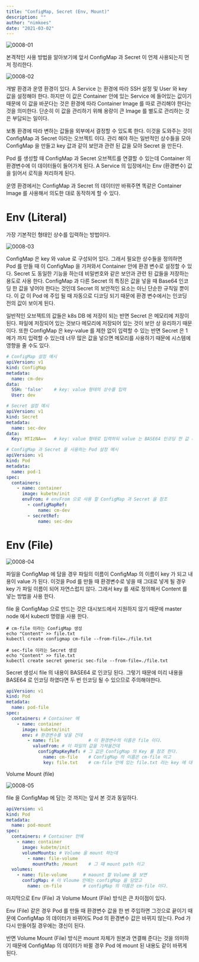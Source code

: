 ```yaml
---
title: "ConfigMap, Secret (Env, Mount)"
description: ""
author: "nimkoes"
date: "2021-03-02"
---
```


![0008-01](/tech-blog/resources/images/kubernetes/0008-01.png)

본격적인 사용 방법을 알아보기에 앞서 ConfigMap 과 Secret 이 언제 사용되는지 먼저 정리한다.

![0008-02](/tech-blog/resources/images/kubernetes/0008-02.png)

개발 환경과 운영 환경이 있다. A Service 는 환경에 따라 SSH 설정 및 User 와 key 값을 설정해야 한다. 하지만 이 값은 Container 안에 있는 Service 에 들어있는 값이기 때문에 이
값을 바꾼다는 것은 환경에 따라 Container Image 를 따로 관리해야 한다는 것을 의미한다. 단순히 이 값을 관리하기 위해 용량이 큰 Image 를 별도로 관리하는 것은 부담되는 일이다.

보통 환경에 따라 변하는 값들을 외부에서 결정할 수 있도록 한다. 이것을 도와주는 것이 ConfigMap 과 Secret 이라는 오브젝트 이다. 관리 해야 하는 일반적인 상수들을 모아 ConfigMap 을 만들고
key 값과 같이 보안과 관련 된 값을 모아 Secret 을 만든다.

Pod 를 생성할 때 ConfigMap 과 Secret 오브젝트를 연결할 수 있는데 Container 의 환경변수에 이 데이터들이 들어가게 된다. A Service 의 입장에서는 Env (환경변수) 값을 읽어서
로직을 처리하게 된다.

운영 환경에서는 ConfigMap 과 Secret 의 데이터만 바꿔주면 똑같은 Container Image 를 사용해서 의도한 대로 동작하게 할 수 있다.

# Env (Literal)

가장 기본적인 형태인 상수를 입력하는 방법이다.

![0008-03](/tech-blog/resources/images/kubernetes/0008-03.png)

ConfigMap 은 key 와 value 로 구성되어 있다. 그래서 필요한 상수들을 정의하면 Pod 를 만들 때 이 ConfigMap 을 가져와서 Container 안에 환경 변수로 설정할 수 있다. Secret
도 동일한 기능을 하는데 비밀번호와 같은 보안과 관련 된 값들을 저장하는 용도로 사용 한다. ConfigMap 과 다른 Secret 의 특징은 값을 넣을 때 Base64 인코딩 한 값을 넣어야 한다는 것인데
Secret 의 보안적인 요소는 아닌 단순한 규칙일 뿐이다. 이 값 이 Pod 에 주입 될 때 자동으로 디코딩 되기 때문에 환경 변수에서는 인코딩 전의 값이 보이게 된다.

일반적인 오브젝트의 값들은 k8s DB 에 저장이 되는 반면 Secret 은 메모리에 저장이 된다. 파일에 저장되어 있는 것보다 메모리에 저장되어 있는 것이 보안 상 유리하기 때문이다. 또한 ConfigMap 은
key-value 를 제한 없이 입력할 수 있는 반면 Secret 은 1 메가 까지 입력할 수 있는데 너무 많은 값을 넣으면 메모리를 사용하기 때문에 시스템에 영향을 줄 수도 있다.

```yml
# ConfigMap 설정 예시
apiVersion: v1
kind: ConfigMap
metadata:
  name: cm-dev
data:
  SSH: 'false'    # key: value 형태의 상수를 입력
  User: dev
```

```yml
# Secret 설정 예시
apiVersion: v1
kind: Secret
metadata:
  name: sec-dev
data:
  Key: MTIzNA==   # key: value 형태로 입력하되 value 는 BASE64 인코딩 한 값 사용
```

```yml
# ConfigMap 과 Secret 을 사용하는 Pod 설정 예시
apiVersion: v1
kind: Pod
metadata:
  name: pod-1
spec:
  containers:
    - name: container
      image: kubetm/init
      envFrom: # envFrom 으로 사용 할 ConfigMap 과 Secret 을 참조
        - configMapRef:
            name: cm-dev
        - secretRef:
            name: sec-dev
```

# Env (File)

![0008-04](/tech-blog/resources/images/kubernetes/0008-04.png)

파일을 ConfigMap 에 담을 경우 파일의 이름이 ConfigMap 의 이름이 key 가 되고 내용이 value 가 된다. 이것을 Pod 를 만들 때 환경변수로 넣을 때 그대로 넣게 될 경우 key 가 파일
이름이 되어 자연스럽지 않다. 그래서 key 를 새로 정의해서 Content 를 넣는 방법을 사용 한다.

file 을 ConfigMap 으로 만드는 것은 대시보드에서 지원하지 않기 때문에 master node 에서 kubectl 명령을 사용 한다.

```shell
# cm-file 이라는 ConfigMap 생성
echo "Content" >> file.txt
kubectl create configmap cm-file --from-file=./file.txt
```

```shell
# sec-file 이라는 Secret 생성
echo "Content" >> file.txt
kubectl create secret generic sec-file --from-file=./file.txt
```

Secret 생성시 file 의 내용이 BASE64 로 인코딩 된다. 그렇기 때문에 미리 내용을 BASE64 로 인코딩 하였다면 두 번 인코딩 될 수 있으므로 주의해야한다.

```yml
apiVersion: v1
kind: Pod
metadata:
  name: pod-file
spec:
  containers: # Container 에
    - name: container
      image: kubetm/init
      env: # 환경변수를 넣을 건데
        - name: file           # 이 환경변수의 이름은 file 이다.
          valueFrom: # 이 파일의 값을 가져올건데
            configMapKeyRef: # 그 값은 ConfigMap 의 Key 를 참조 한다.
              name: cm-file    # ConfigMap 의 이름은 cm-file 이고
              key: file.txt    # cm-file 안에 있는 file.txt 라는 key 에 대한 value 입력
```

Volume Mount (file)

![0008-05](/tech-blog/resources/images/kubernetes/0008-05.png)

file 을 ConfigMap 에 담는 것 까지는 앞서 본 것과 동일하다.

```yml
apiVersion: v1
kind: Pod
metadata:
  name: pod-mount
spec:
  containers: # Container 안에
    - name: container
      image: kubetm/init
      volumeMounts: # Volume 을 mount 하는데
        - name: file-volume
          mountPath: /mount    # 그 때 mount path 이고
  volumes:
    - name: file-volume      # maount 할 Volume 을 보면
      configMap: # 이 Vloume 안에는 configMap 을 담았고
        name: cm-file        # configMap 의 이름은 cm-file 이다.
```

마지막으로 Env (File) 과 Volume Mount (File) 방식은 큰 차이점이 있다.

Env (File) 같은 경우 Pod 를 만들 때 환경변수 값을 한 번 주입하면 그것으로 끝이기 때문에 ConfigMap 의 데이터가 바뀌어도 Pod 의 환경변수 값은 바뀌지 않는다. Pod 가 다시 만들어질
경우에는 갱신이 된다.

반면 Volume Mount (File) 방식은 mount 자체가 원본과 연결해 준다는 것을 의미하기 때문에 ConfigMap 의 데이터가 바뀔 경우 Pod 에 mount 된 내용도 같이 바뀌게 된다.
